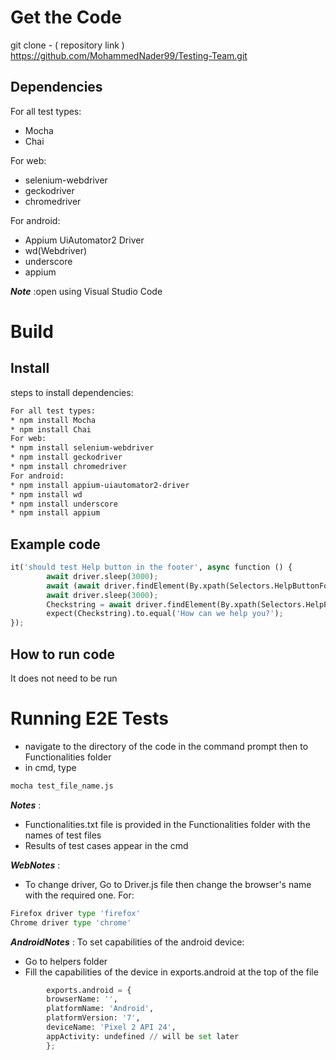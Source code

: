 # Get the Code
git clone - ( repository link )
https://github.com/MohammedNader99/Testing-Team.git

## Dependencies
For all test types:
* Mocha  
* Chai

For web:
* selenium-webdriver
* geckodriver
* chromedriver

For android:
* Appium UiAutomator2 Driver
* wd(Webdriver)  
* underscore
* appium


___Note___ :open using Visual Studio Code 

# Build

## Install

steps to install dependencies:

```sh
For all test types:
* npm install Mocha
* npm install Chai
For web:
* npm install selenium-webdriver
* npm install geckodriver
* npm install chromedriver
For android:
* npm install appium-uiautomator2-driver
* npm install wd
* npm install underscore
* npm install appium
```

## Example code
```python
it('should test Help button in the footer', async function () {
        await driver.sleep(3000);
        await (await driver.findElement(By.xpath(Selectors.HelpButtonFooterXpath))).click();
        await driver.sleep(3000);
        Checkstring = await driver.findElement(By.xpath(Selectors.HelpPageHeaderXpath)).getText();
        expect(Checkstring).to.equal('How can we help you?');
});
```
## How to run code 

It does not need to be run

# Running E2E Tests

* navigate to the directory of the code in the command prompt then to Functionalities folder
* in cmd, type 
```sh
mocha test_file_name.js
```
___Notes___ :

* Functionalities.txt file is provided in the Functionalities folder with the names of test files
* Results of test cases appear in the cmd

___WebNotes___ :
* To change driver, Go to Driver.js file then change the browser's name with the required one.
For:
```py
Firefox driver type 'firefox'
Chrome driver type 'chrome'
```
___AndroidNotes___ :
To set capabilities of the android device:
* Go to helpers folder
* Fill the capabilities of the device in exports.android at the top of the file

```py
        exports.android = {
        browserName: '',
        platformName: 'Android',
        platformVersion: '7',
        deviceName: 'Pixel 2 API 24',
        appActivity: undefined // will be set later
        };  
```
